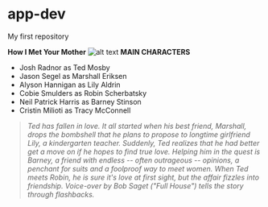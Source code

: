 # app-dev
My first repository 

**How I Met Your Mother**
![alt text](https://th.bing.com/th/id/R.0009e8ec5fc45c61d0160d7474ceb44d?rik=AnMjO3CmLNKq%2bg&riu=http%3a%2f%2fwww.big1news.com.br%2fwp-content%2fuploads%2f2014%2f02%2fserie-how-i-met-your-mother.jpeg&ehk=RGf0z6gm1iMt4xKiD4J5oJylHOSg3ZSg6ft8hwJd9oQ%3d&risl=&pid=ImgRaw&r=0)
**MAIN CHARACTERS**
- Josh Radnor as Ted Mosby 
- Jason Segel as Marshall Eriksen
- Alyson Hannigan as Lily Aldrin
- Cobie Smulders as Robin Scherbatsky
- Neil Patrick Harris as Barney Stinson
- Cristin Milioti as Tracy McConnell
>*Ted has fallen in love. It all started when his best friend, Marshall, drops the bombshell that he plans to propose to longtime girlfriend Lily, a kindergarten teacher. Suddenly, Ted realizes that he had better get a move on if he hopes to find true love. Helping him in the quest is Barney, a friend with endless -- often outrageous -- opinions, a penchant for suits and a foolproof way to meet women. When Ted meets Robin, he is sure it's love at first sight, but the affair fizzles into friendship. Voice-over by Bob Saget ("Full House") tells the story through flashbacks.*
